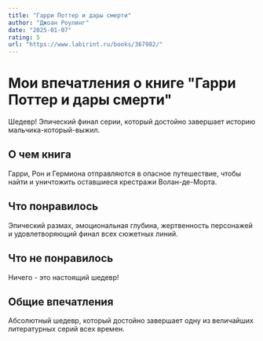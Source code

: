 ```yaml
---
title: "Гарри Поттер и дары смерти"
author: "Джоан Роулинг"
date: "2025-01-07"
rating: 5
url: "https://www.labirint.ru/books/367982/"
---
```


# Мои впечатления о книге "Гарри Поттер и дары смерти"

Шедевр! Эпический финал серии, который достойно завершает историю мальчика-который-выжил.

## О чем книга

Гарри, Рон и Гермиона отправляются в опасное путешествие, чтобы найти и уничтожить оставшиеся крестражи Волан-де-Морта.

## Что понравилось

Эпический размах, эмоциональная глубина, жертвенность персонажей и удовлетворяющий финал всех сюжетных линий.

## Что не понравилось

Ничего - это настоящий шедевр!

## Общие впечатления

Абсолютный шедевр, который достойно завершает одну из величайших литературных серий всех времен.
